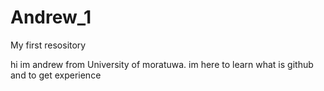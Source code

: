 # Andrew_1
My first resository

hi im andrew from University of moratuwa.
im here to learn what is github and to get experience
